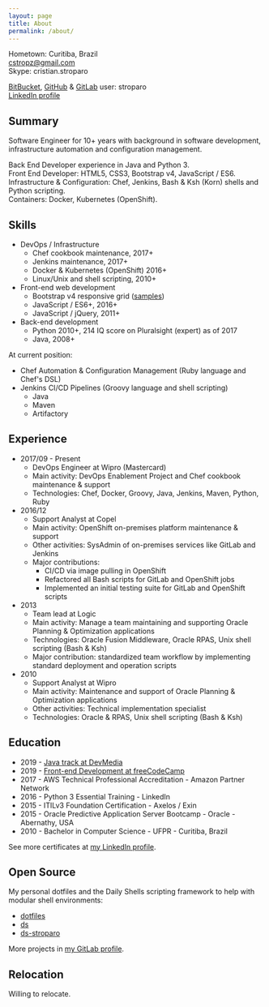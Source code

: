 ```yaml
---
layout: page
title: About
permalink: /about/
---
```


Hometown: Curitiba, Brazil  
cstropz@gmail.com  
Skype: cristian.stroparo

[BitBucket](https://bitbucket.org/stroparo), [GitHub](https://github.com/stroparo) & [GitLab](https://gitlab.com/stroparo) user: stroparo  
[LinkedIn profile](https://linkedin.com/in/stroparo)  

## Summary

Software Engineer for 10+ years with background in software development, infrastructure automation and configuration management.

Back End Developer experience in Java and Python 3.  
Front End Developer: HTML5, CSS3, Bootstrap v4, JavaScript / ES6.  
Infrastructure & Configuration: Chef, Jenkins, Bash & Ksh (Korn) shells and Python scripting.  
Containers: Docker, Kubernetes (OpenShift).  

## Skills

* DevOps / Infrastructure
  - Chef cookbook maintenance, 2017+
  - Jenkins maintenance, 2017+
  - Docker & Kubernetes (OpenShift) 2016+
  - Linux/Unix and shell scripting, 2010+
* Front-end web development
  - Bootstrap v4 responsive grid ([samples](https://codepen.io/stroparo/full/qmLOYj/))
  - JavaScript / ES6+, 2016+
  - JavaScript / jQuery, 2011+
* Back-end development
  - Python 2010+, 214 IQ score on Pluralsight (expert) as of 2017
  - Java, 2008+

At current position:

* Chef Automation & Configuration Management (Ruby language and Chef's DSL)
* Jenkins CI/CD Pipelines (Groovy language and shell scripting)
  - Java
  - Maven
  - Artifactory
  
## Experience

* 2017/09 - Present
  - DevOps Engineer at Wipro (Mastercard)
  - Main activity: DevOps Enablement Project and Chef cookbook maintenance & support
  - Technologies: Chef, Docker, Groovy, Java, Jenkins, Maven, Python, Ruby
* 2016/12
  - Support Analyst at Copel
  - Main activity: OpenShift on-premises platform maintenance & support
  - Other activities: SysAdmin of on-premises services like GitLab and Jenkins
  - Major contributions:
    - CI/CD via image pulling in OpenShift
    - Refactored all Bash scripts for GitLab and OpenShift jobs
    - Implemented an initial testing suite for GitLab and OpenShift scripts
* 2013
  - Team lead at Logic
  - Main activity: Manage a team maintaining and supporting Oracle Planning & Optimization applications
  - Technologies: Oracle Fusion Middleware, Oracle RPAS, Unix shell scripting (Bash & Ksh)
  - Major contribution: standardized team workflow by implementing standard deployment and operation scripts
* 2010
  - Support Analyst at Wipro
  - Main activity: Maintenance and support of Oracle Planning & Optimization applications
  - Other activities: Technical implementation specialist
  - Technologies: Oracle & RPAS, Unix shell scripting (Bash & Ksh)

## Education

* 2019 - [Java track at DevMedia](https://www.devmedia.com.br/guia/programador-java/37809)
* 2019 - [Front-end Development at freeCodeCamp](https://www.freecodecamp.org/stroparo)
* 2017 - AWS Technical Professional Accreditation - Amazon Partner Network
* 2016 - Python 3 Essential Training - LinkedIn
* 2015 - ITILv3 Foundation Certification - Axelos / Exin
* 2015 - Oracle Predictive Application Server Bootcamp - Oracle - Abernathy, USA
* 2010 - Bachelor in Computer Science - UFPR - Curitiba, Brazil

See more certificates at [my LinkedIn profile](https://linkedin.com/in/stroparo).

## Open Source

My personal dotfiles and the Daily Shells scripting framework to help with modular shell environments:

* [dotfiles](https://github.com/stroparo/dotfiles)
* [ds](https://github.com/stroparo/ds)
* [ds-stroparo](https://github.com/stroparo/ds-stroparo)

More projects in [my GitLab profile](https://gitlab.com/users/stroparo/projects).

## Relocation

Willing to relocate.
